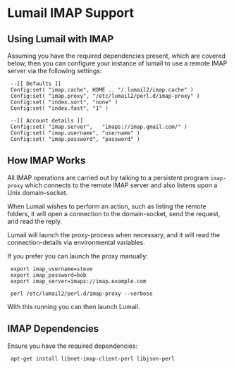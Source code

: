Lumail IMAP Support
===================


Using Lumail with IMAP
----------------------

Assuming you have the required dependencies present, which are covered
below, then you can configure your instance of lumail to use a remote
IMAP server via the following settings:

     --[[ Defaults ]]
     Config:set( "imap.cache", HOME .. "/.lumail2/imap.cache" )
     Config:set( "imap.proxy", "/etc/lumail2/perl.d/imap-proxy" )
     Config:set( "index.sort", "none" )
     Config:set( "index.fast", "1" )

     --[[ Account details ]]
     Config:set( "imap.server",   "imaps://imap.gmail.com/" )
     Config:set( "imap.username", "username" )
     Config:set( "imap.password", "password" )


How IMAP Works
--------------

All IMAP operations are carried out by talking to a persistent
program `imap-proxy` which connects to the remote IMAP server
and also listens upon a Unix domain-socket.

When Lumail wishes to perform an action, such as listing the remote
folders, it will open a connection to the domain-socket, send the
request, and read the reply.

Lumail will launch the proxy-process when necessary, and it will
read the connection-details via environmental variables.

If you prefer you can launch the proxy manually:

     export imap_username=steve
     export imap_password=bob
     export imap_server=imaps://imap.example.com

     perl /etc/lumail2/perl.d/imap-proxy --verbose

With this running you can then launch Lumail.


IMAP Dependencies
-----------------

Ensure you have the required dependencies:

     apt-get install libnet-imap-client-perl libjson-perl
